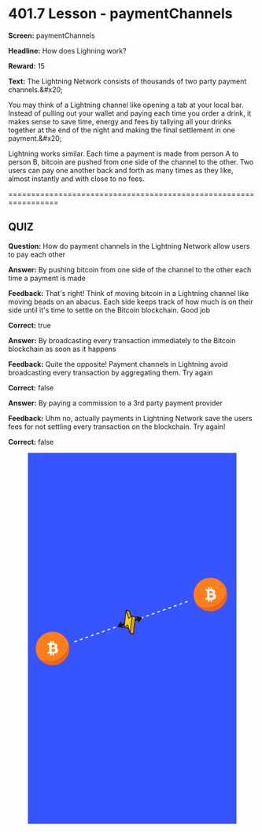 # 401.7 Lesson - paymentChannels

**Screen:** paymentChannels

**Headline:** How does Lighning work?

**Reward:** 15

**Text:** The Lightning Network consists of thousands of two party payment channels.&amp;#x20;

You may think of a Lightning channel like opening a tab at your local bar. Instead of pulling out your wallet and paying each time you order a drink, it makes sense to save time, energy and fees by tallying all your drinks together at the end of the night and making the final settlement in one payment.&amp;#x20;

Lightning works similar. Each time a payment is made from person A to person B, bitcoin are pushed from one side of the channel to the other. Two users can pay one another back and forth as many times as they like, almost instantly and with close to no fees.


=================================================================

## QUIZ

**Question:** How do payment channels in the Lightning Network allow users to pay each other


**Answer:** By pushing bitcoin from one side of the channel to the other each time a payment is made

**Feedback:** That&#x27;s right! Think of moving bitcoin in a Lightning channel like moving beads on an abacus. Each side keeps track of how much is on their side until it&#x27;s time to settle on the Bitcoin blockchain. Good job

**Correct:** true

**Answer:** By broadcasting every transaction immediately to the Bitcoin blockchain as soon as it happens

**Feedback:** Quite the opposite! Payment channels in Lightning avoid broadcasting every transaction by aggregating them. Try again

**Correct:** false

**Answer:** By paying a commission to a 3rd party payment provider

**Feedback:** Uhm no, actually payments in Lightning Network save the users fees for not settling every transaction on the blockchain. Try again!

**Correct:** false


<figure><img src="../.gitbook/assets/401-07.png" alt=""><figcaption></figcaption></figure>

